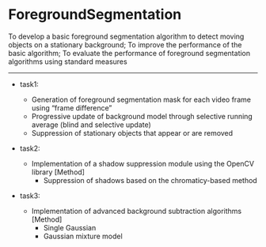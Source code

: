 # ForegroundSegmentation
To develop a basic foreground segmentation algorithm to detect moving objects on a stationary background; To improve the performance of the basic algorithm; To evaluate the performance of foreground segmentation algorithms using standard measures 


--------
- task1:
  - Generation of foreground segmentation mask for each video frame using “frame difference” 
  - Progressive update of background model through selective running average (blind and selective update)
  - Suppression of stationary objects that appear or are removed

- task2:
  - Implementation of a shadow suppression module using the OpenCV library
    [Method]
    - Suppression of shadows based on the chromaticy-based method

- task3:
  - Implementation of advanced background subtraction algorithms
  [Method]
    - Single Gaussian
    - Gaussian mixture model
    
    

